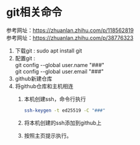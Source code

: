 # git相关命令

参考网址：<https://zhuanlan.zhihu.com/p/118562819>  
参考网址：<https://zhuanlan.zhihu.com/p/38776323>

1. 下载git : sudo apt install git
2. 配置git :  
git config --global user.name "###"  
git config --global user.email "###"  
3. github新建仓库
4. 将github仓库和主机相连
   1. 本机创建ssh，命令行执行

        ```sh
        ssh-keygen -t ed25519 -C "###"
        ```

   2. 将本机创建的ssh添加到github上
   3. 按照主页提示执行。
